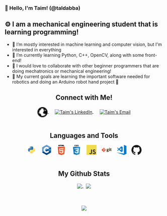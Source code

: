### 👋 Hello, I'm Taim! (@taldabba)

## ⚙️ I am a mechanical engineering student that is learning programming!  
- 👀 I’m mostly interested in machine learning and computer vision, but I'm interested in everything
- 🌱 I’m currently learning Python, C++, OpenCV, along with some front-end!
- 🤝 I would love to collaborate with other beginner programmers that are doing mechatronics or mechanical engineering! 
- 🤖 My current goals are learning the important software needed for robotics and doing an Arduino robot hand project 🦾

<div align="center">
  <h2><b>Connect with Me!</b></h2>
  <a href="https://taldabba.github.io/personal-website/">
    <img align="center" alt="Taim's Website" height="32" width="32" src="https://raw.githubusercontent.com/iconic/open-iconic/master/svg/globe.svg"/>
  </a>
  &nbsp;&nbsp;&nbsp;&nbsp;
  <a href="https://www.linkedin.com/in/taim">
    <img align="center" alt="Taim's LinkedIn" height="32" width="32" src="https://cdn.jsdelivr.net/npm/simple-icons@v5/icons/linkedin.svg"/>
  </a>
  &nbsp;&nbsp;&nbsp;&nbsp;
  <a href="mailto:taldabba@gmail.com">
    <img align="center" alt="Taim's Email" height="32" width="32" src="https://cdn.jsdelivr.net/npm/simple-icons@v5/icons/gmail.svg"/>
  </a>
</div>

<br>

<div align="center">
  <h2><b>Languages and Tools</b></h2>
  <img align="center" alt="Python" width="32px" src="https://raw.githubusercontent.com/github/explore/80688e429a7d4ef2fca1e82350fe8e3517d3494d/topics/python/python.png"/>
  &nbsp;&nbsp;
  <img align="center" alt="C++" width="32px" src="https://raw.githubusercontent.com/github/explore/80688e429a7d4ef2fca1e82350fe8e3517d3494d/topics/cpp/cpp.png"/>
  &nbsp;&nbsp;
  <img align="center" alt="HTML5" width="32px" src="https://raw.githubusercontent.com/github/explore/80688e429a7d4ef2fca1e82350fe8e3517d3494d/topics/html/html.png"/>
  &nbsp;&nbsp;
  <img align="center" alt="CSS3" width="32px" src="https://raw.githubusercontent.com/github/explore/80688e429a7d4ef2fca1e82350fe8e3517d3494d/topics/css/css.png"/>
  &nbsp;&nbsp;
  <img align="center" alt="JavaScript" width="32px" src="https://raw.githubusercontent.com/github/explore/80688e429a7d4ef2fca1e82350fe8e3517d3494d/topics/javascript/javascript.png"/>
  &nbsp;&nbsp;
  <img align="center" alt="Git" width="32px" src="https://raw.githubusercontent.com/github/explore/80688e429a7d4ef2fca1e82350fe8e3517d3494d/topics/git/git.png"/>
  &nbsp;&nbsp;
  <img align="center" alt="Visual Studio Code" width="32px" src="https://raw.githubusercontent.com/github/explore/80688e429a7d4ef2fca1e82350fe8e3517d3494d/topics/visual-studio-code/visual-studio-code.png"/>
  &nbsp;&nbsp;
  <img align="center" alt="GitHub" width="32px" src="https://raw.githubusercontent.com/github/explore/78df643247d429f6cc873026c0622819ad797942/topics/github/github.png"/>
</div>
  
<br>

<div align="center">
  <h2>My Github Stats</h2>
  <a href="https://github.com/taldabba/taldabba/blob/main/README.md">
    <img align="center" src="https://github-readme-stats.vercel.app/api?username=taldabba&show_icons=true&theme=nightowl&count_private=true" />
  </a>
  &nbsp;
  <a href="https://github.com/taldabba/taldabba/blob/main/README.md">
    <img align="center" src="https://github-readme-stats.vercel.app/api/top-langs/?username=taldabba&langs_count=5&theme=nightowl"/>
  </a>
  
  <br>
  <br>
  <br>
  <br>
  
  <a href="https://github.com/taldabba/taldabba/blob/main/README.md">
    <img align="center" src="https://visitor-badge.glitch.me/badge?page_id=taldabba.visitor-badge"/>
  </a>
</div>
